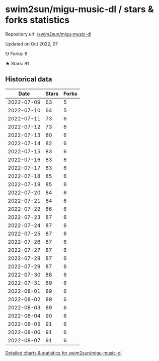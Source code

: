 # swim2sun/migu-music-dl / stars & forks statistics

Repository url: [/swim2sun/migu-music-dl](https://github.com/swim2sun/migu-music-dl)

Updated on Oct 2022, 07

☋ Forks: 6

★ Stars: 91

## Historical data
| Date | Stars | Forks |
|------|-------|-------|
| 2022-07-09 | 63 | 5 | 
| 2022-07-10 | 64 | 5 | 
| 2022-07-11 | 73 | 6 | 
| 2022-07-12 | 73 | 6 | 
| 2022-07-13 | 80 | 6 | 
| 2022-07-14 | 82 | 6 | 
| 2022-07-15 | 83 | 6 | 
| 2022-07-16 | 83 | 6 | 
| 2022-07-17 | 83 | 6 | 
| 2022-07-18 | 85 | 6 | 
| 2022-07-19 | 85 | 6 | 
| 2022-07-20 | 84 | 6 | 
| 2022-07-21 | 84 | 6 | 
| 2022-07-22 | 86 | 6 | 
| 2022-07-23 | 87 | 6 | 
| 2022-07-24 | 87 | 6 | 
| 2022-07-25 | 87 | 6 | 
| 2022-07-26 | 87 | 6 | 
| 2022-07-27 | 87 | 6 | 
| 2022-07-28 | 87 | 6 | 
| 2022-07-29 | 87 | 6 | 
| 2022-07-30 | 88 | 6 | 
| 2022-07-31 | 89 | 6 | 
| 2022-08-01 | 89 | 6 | 
| 2022-08-02 | 89 | 6 | 
| 2022-08-03 | 89 | 6 | 
| 2022-08-04 | 90 | 6 | 
| 2022-08-05 | 91 | 6 | 
| 2022-08-06 | 91 | 6 | 
| 2022-08-07 | 91 | 6 | 


[Detailed charts & statistics for swim2sun/migu-music-dl](https://reviewgithub.com/rep/swim2sun/migu-music-dl)
